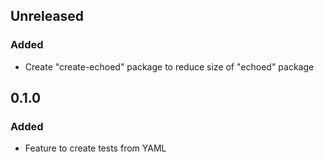 ## Unreleased
### Added
- Create "create-echoed" package to reduce size of "echoed" package

## 0.1.0
### Added
- Feature to create tests from YAML
